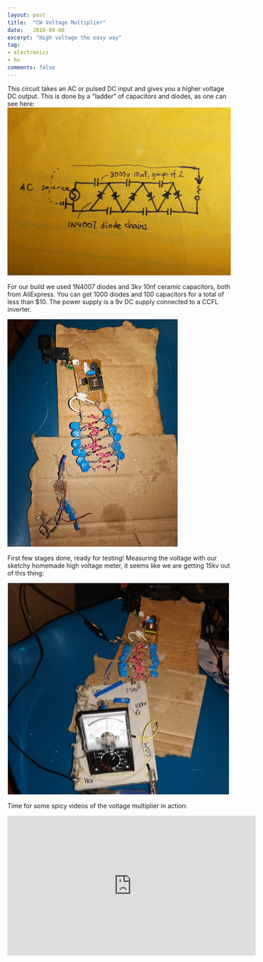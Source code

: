 ```yaml
---
layout: post
title:  "CW Voltage Multiplier"
date:   2018-09-08
excerpt: "High voltage the easy way"
tag:
- electronics 
- hv
comments: false
---
```


This circuit takes an AC or pulsed DC input and gives you a higher voltage DC output. This is done by a "ladder" 
of capacitors and diodes, as one can see here:
![Diagram for voltage multiplier](/assets/images/cwdiagram.jpg)

For our build we used 1N4007 diodes and 3kv 10nf ceramic capacitors, both from AliExpress. 
You can get 1000 diodes and 100 capacitors for a total of less than $10. 
The power supply is a 9v DC supply connected to a CCFL inverter.

![CW build](/assets/images/cw3.jpg)

First few stages done, ready for testing!
Measuring the voltage with our sketchy homemade high voltage meter, it seems like we are getting 15kv out of this thing:


<img src="/assets/images/cw1.PNG" alt="CW Test" width="500"/>

Time for some spicy videos of the voltage multiplier in action:
<iframe width="560" height="315" src="https://www.youtube.com/embed/hYGRqaVct7o" frameborder="0" allow="autoplay; encrypted-media"> </iframe>

